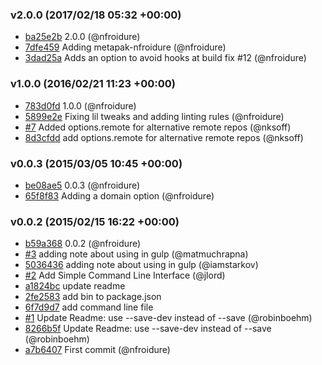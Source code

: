 
### v2.0.0 (2017/02/18 05:32 +00:00)
- [ba25e2b](https://github.com/nfroidure/buildbranch/commit/ba25e2bf7caa23e4ecf64fdf654ca5b21821a543) 2.0.0 (@nfroidure)
- [7dfe459](https://github.com/nfroidure/buildbranch/commit/7dfe459e513105e05aa9fa17925f11b5f2efa71f) Adding metapak-nfroidure (@nfroidure)
- [3dad25a](https://github.com/nfroidure/buildbranch/commit/3dad25a3a2d0b8e871f10804cd0aadbfaf0cceb7) Adds an option to avoid hooks at build fix #12 (@nfroidure)

### v1.0.0 (2016/02/21 11:23 +00:00)
- [783d0fd](https://github.com/nfroidure/buildbranch/commit/783d0fdf7643bbf7995ffdcf89309cd42e0a1c97) 1.0.0 (@nfroidure)
- [5899e2e](https://github.com/nfroidure/buildbranch/commit/5899e2e26f18073458ee6410922c6c8338575935) Fixing lil tweaks and adding linting rules (@nfroidure)
- [#7](https://github.com/nfroidure/buildbranch/pull/7) Added options.remote for alternative remote repos (@nksoff)
- [8d3cfdd](https://github.com/nfroidure/buildbranch/commit/8d3cfdd5a17f1ee2664bdd3fdf06211905bd5de6) add options.remote for alternative remote repos (@nksoff)

### v0.0.3 (2015/03/05 10:45 +00:00)
- [be08ae5](https://github.com/nfroidure/buildbranch/commit/be08ae5d60f2b87f9102c83e0db411b9628cce40) 0.0.3 (@nfroidure)
- [65f8f83](https://github.com/nfroidure/buildbranch/commit/65f8f83b3697179c8a2b6efa8d81fb2d70065ee7) Adding a domain option (@nfroidure)

### v0.0.2 (2015/02/15 16:22 +00:00)
- [b59a368](https://github.com/nfroidure/buildbranch/commit/b59a368dd31a147585a846854d2530ec223851eb) 0.0.2 (@nfroidure)
- [#3](https://github.com/nfroidure/buildbranch/pull/3) adding note about using in gulp (@matmuchrapna)
- [5036436](https://github.com/nfroidure/buildbranch/commit/5036436bd85457f19df9d4161769b84f4a6e1c8d) adding note about using in gulp (@iamstarkov)
- [#2](https://github.com/nfroidure/buildbranch/pull/2) Add Simple Command Line Interface (@jlord)
- [a1824bc](https://github.com/nfroidure/buildbranch/commit/a1824bca601d3c0e880d17b52faee7c58d8c5b05) update readme
- [2fe2583](https://github.com/nfroidure/buildbranch/commit/2fe258376b32a76c30ab92efcc133511360e6d9e) add bin to package.json
- [6f7d9d7](https://github.com/nfroidure/buildbranch/commit/6f7d9d7bc25260d7113661705cce600bb8e5d002) add command line file
- [#1](https://github.com/nfroidure/buildbranch/pull/1) Update Readme: use --save-dev instead of --save (@robinboehm)
- [8266b5f](https://github.com/nfroidure/buildbranch/commit/8266b5fae8e5f75b806827305c00ac76a4871d9f) Update Readme: use --save-dev instead of --save (@robinboehm)
- [a7b6407](https://github.com/nfroidure/buildbranch/commit/a7b6407b1368692535417491f63e4a18b96342b0) First commit (@nfroidure)
